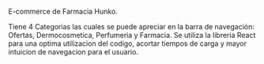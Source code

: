 E-commerce de Farmacia Hunko.

Tiene 4 Categorias las cuales se puede apreciar en la barra de navegación: Ofertas, Dermocosmetica, Perfumeria y Farmacia.
Se utiliza la libreria React para una optima utilizacion del codigo, acortar tiempos de carga y mayor intuicion de navegacion para el usuario.










